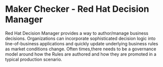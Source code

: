 Maker Checker - Red Hat Decision Manager
=======================

Red Hat Decision Manager provides a way to author/manage business decisions. Organizations can incorporate sophisticated decision logic into line-of-business applications and quickly update underlying business rules as market conditions change. Often times,there needs to be a governance model around how the Rules are authored and how they are promoted in a typical production scenario.

